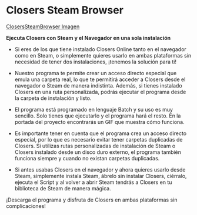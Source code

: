 # Closers Steam Browser

[ClosersSteamBrowser Imagen](https://i.imgur.com/9r8095s.gif)

**Ejecuta Closers con Steam y el Navegador en una sola instalación**

- Si eres de los que tiene instalado Closers Online tanto en el navegador como en Steam, o simplemente quieres usarlo en ambas plataformas sin necesidad de tener dos instalaciones, ¡tenemos la solución para ti!

- Nuestro programa te permite crear un acceso directo especial que emula una carpeta real, lo que te permitirá acceder a Closers desde el navegador o Steam de manera indistinta. Además, si tienes instalado Closers en una ruta personalizada, podrás ejecutar el programa desde la carpeta de instalación y listo.

- El programa está programado en lenguaje Batch y su uso es muy sencillo. Solo tienes que ejecutarlo y el programa hará el resto. En la portada del proyecto encontrarás un GIF que muestra cómo funciona.

- Es importante tener en cuenta que el programa crea un acceso directo especial, por lo que es necesario evitar tener carpetas duplicadas de Closers. Si utilizas rutas personalizadas de instalación de Steam o Closers instalado desde un disco duro externo, el programa también funciona siempre y cuando no existan carpetas duplicadas.

- Si antes usabas Closers en el navegador y ahora quieres usarlo desde Steam, simplemente instala Steam, ábrelo sin instalar Closers, ciérralo, ejecuta el Script y al volver a abrir Steam tendrás a Closers en tu biblioteca de Steam de manera mágica.

¡Descarga el programa y disfruta de Closers en ambas plataformas sin complicaciones!
